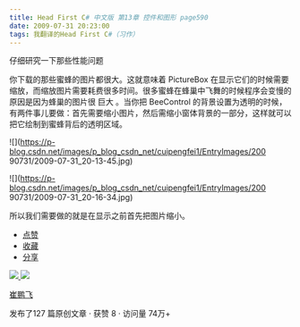 ```yaml
---
title: Head First C# 中文版 第13章 控件和图形 page590
date: 2009-07-31 20:23:00
tags: 我翻译的Head First C#（习作）
---
```

仔细研究一下那些性能问题

  

你下载的那些蜜蜂的图片都很大。这就意味着  PictureBox
在显示它们的时候需要缩放，而缩放图片需要耗费很多时间。很多蜜蜂在蜂巢中飞舞的时候程序会变慢的原因是因为蜂巢的图片很  巨大  。当你把
BeeControl  的背景设置为透明的时候，有两件事儿要做：首先需要缩小图片，然后需缩小窗体背景的一部分，这样就可以把它绘制到蜜蜂背后的透明区域。

  

![](https://p-blog.csdn.net/images/p_blog_csdn_net/cuipengfei1/EntryImages/200
90731/2009-07-31_20-13-45.jpg)

![](https://p-blog.csdn.net/images/p_blog_csdn_net/cuipengfei1/EntryImages/200
90731/2009-07-31_20-16-34.jpg)

所以我们需要做的就是在显示之前首先把图片缩小。

  * [ 点赞  ](javascript:;)
  * [ 收藏  ](javascript:;)
  * [ 分享 ](javascript:;)

[ ![](https://profile.csdnimg.cn/5/2/5/3_cuipengfei1)
![](https://g.csdnimg.cn/static/user-reg-year/1x/11.png)
](https://blog.csdn.net/cuipengfei1)

[ 崔鹏飞 ](https://blog.csdn.net/cuipengfei1)

发布了127 篇原创文章  ·  获赞 8  ·  访问量 74万+

